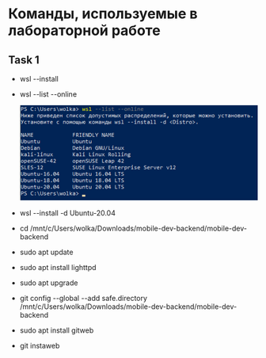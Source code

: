 # Команды, используемые в лабораторной  работе
## Task 1

+ wsl --install
+ wsl --list --online

  ![task1.png](docs/task1.png)

+ wsl --install -d Ubuntu-20.04
+ cd /mnt/c/Users/wolka/Downloads/mobile-dev-backend/mobile-dev-backend
+ sudo apt update
+ sudo apt install lighttpd
+ sudo apt upgrade
+ git config --global --add safe.directory /mnt/c/Users/wolka/Downloads/mobile-dev-backend/mobile-dev-backend
+ sudo apt install gitweb
+ git instaweb

